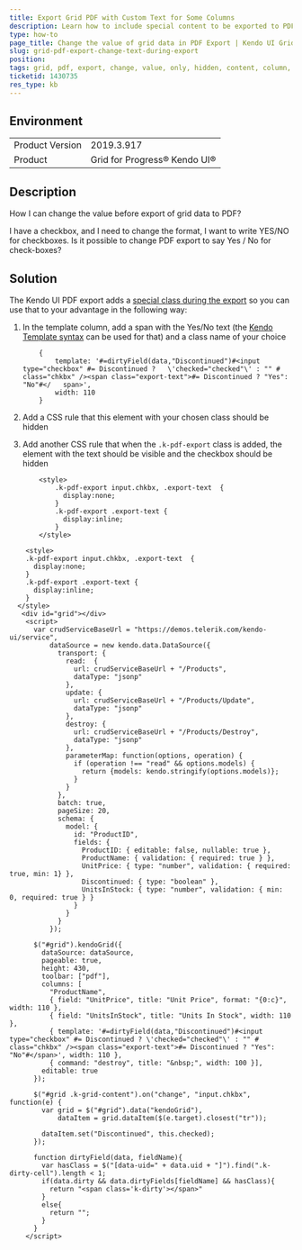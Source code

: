 ```yaml
---
title: Export Grid PDF with Custom Text for Some Columns
description: Learn how to include special content to be exported to PDF as column template of the Grid
type: how-to
page_title: Change the value of grid data in PDF Export | Kendo UI Grid
slug: grid-pdf-export-change-text-during-export
position: 
tags: grid, pdf, export, change, value, only, hidden, content, column, data, template
ticketid: 1430735
res_type: kb
---
```


## Environment
<table>
	<tbody>
		<tr>
			<td>Product Version</td>
			<td>2019.3.917</td>
		</tr>
		<tr>
			<td>Product</td>
			<td>Grid for Progress® Kendo UI®</td>
		</tr>
	</tbody>
</table>


## Description

How I can change the value before export of grid data to PDF?

I have a checkbox, and I need to change the format, I want to write YES/NO for checkboxes.
Is it possible to change PDF export to say Yes / No for check-boxes?

## Solution

The Kendo UI PDF export adds a [special class during the export](/framework/drawing/pdf-output/custom-appearance#using-the) so you can use that to your advantage in the following way:

1. In the template column, add a span with the Yes/No text (the [Kendo Template syntax](/framework/templates/overview) can be used for that) and a class name of your choice

    ```
        { 
            template: '#=dirtyField(data,"Discontinued")#<input type="checkbox" #= Discontinued ?   \'checked="checked"\' : "" # class="chkbx" /><span class="export-text">#= Discontinued ? "Yes": "No"#</   span>',
            width: 110
        }
    ```
    
1. Add a CSS rule that this element with your chosen class should be hidden
1. Add another CSS rule that when the `.k-pdf-export` class is added, the element with the text should be visible and the checkbox should be hidden

    ```
        <style>
            .k-pdf-export input.chkbx, .export-text  {
              display:none;
            }
            .k-pdf-export .export-text {
              display:inline;
            }
        </style>
    ```

```dojo
    <style>
    .k-pdf-export input.chkbx, .export-text  {
      display:none;
    }
    .k-pdf-export .export-text {
      display:inline;
    }
  </style>
   <div id="grid"></div>
    <script>
      var crudServiceBaseUrl = "https://demos.telerik.com/kendo-ui/service",
          dataSource = new kendo.data.DataSource({
            transport: {
              read:  {
                url: crudServiceBaseUrl + "/Products",
                dataType: "jsonp"
              },
              update: {
                url: crudServiceBaseUrl + "/Products/Update",
                dataType: "jsonp"
              },
              destroy: {
                url: crudServiceBaseUrl + "/Products/Destroy",
                dataType: "jsonp"
              },
              parameterMap: function(options, operation) {
                if (operation !== "read" && options.models) {
                  return {models: kendo.stringify(options.models)};
                }
              }
            },
            batch: true,
            pageSize: 20,
            schema: {
              model: {
                id: "ProductID",
                fields: {
                  ProductID: { editable: false, nullable: true },
                  ProductName: { validation: { required: true } },
                  UnitPrice: { type: "number", validation: { required: true, min: 1} },
                  Discontinued: { type: "boolean" },
                  UnitsInStock: { type: "number", validation: { min: 0, required: true } }
                }
              }
            }
          });

      $("#grid").kendoGrid({
        dataSource: dataSource,
        pageable: true,
        height: 430,
        toolbar: ["pdf"],
        columns: [
          "ProductName",
          { field: "UnitPrice", title: "Unit Price", format: "{0:c}", width: 110 },
          { field: "UnitsInStock", title: "Units In Stock", width: 110 },
          { template: '#=dirtyField(data,"Discontinued")#<input type="checkbox" #= Discontinued ? \'checked="checked"\' : "" # class="chkbx" /><span class="export-text">#= Discontinued ? "Yes": "No"#</span>', width: 110 },
          { command: "destroy", title: "&nbsp;", width: 100 }],
        editable: true
      });

      $("#grid .k-grid-content").on("change", "input.chkbx", function(e) {
        var grid = $("#grid").data("kendoGrid"),
            dataItem = grid.dataItem($(e.target).closest("tr"));

        dataItem.set("Discontinued", this.checked);
      });

      function dirtyField(data, fieldName){
        var hasClass = $("[data-uid=" + data.uid + "]").find(".k-dirty-cell").length < 1;
        if(data.dirty && data.dirtyFields[fieldName] && hasClass){
          return "<span class='k-dirty'></span>"
        }
        else{
          return "";
        }
      }
    </script>
```

